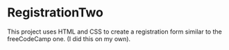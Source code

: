 # RegistrationTwo
This project uses HTML and CSS to create a registration form similar to the freeCodeCamp one. (I did this on my own).
